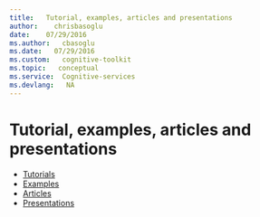 ```yaml
---
title:   Tutorial, examples, articles and presentations
author:    chrisbasoglu
date:    07/29/2016
ms.author:   cbasoglu
ms.date:   07/29/2016
ms.custom:   cognitive-toolkit
ms.topic:   conceptual
ms.service:  Cognitive-services
ms.devlang:   NA
---
```


# Tutorial, examples, articles and presentations

* [Tutorials](./Tutorials.md)
* [Examples](./Examples.md)
* [Articles](./Articles.md)
* [Presentations](./Presentations.md)
